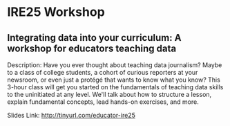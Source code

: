 # IRE25 Workshop
## Integrating data into your curriculum: A workshop for educators teaching data


Description:
Have you ever thought about teaching data journalism? Maybe to a class of college students, a cohort of curious reporters at your newsroom, or even just a protégé that wants to know what you know? This 3-hour class will get you started on the fundamentals of teaching data skills to the uninitiated at any level. We'll talk about how to structure a lesson, explain fundamental concepts, lead hands-on exercises, and more.

Slides Link:
http://tinyurl.com/educator-ire25
